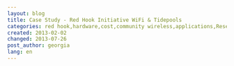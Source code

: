 ```yaml
---
layout: blog
title: Case Study - Red Hook Initiative WiFi & Tidepools
categories: red hook,hardware,cost,community wireless,applications,Research,mesh
created: 2013-02-02
changed: 2013-07-26
post_author: georgia
lang: en
---
```

 
